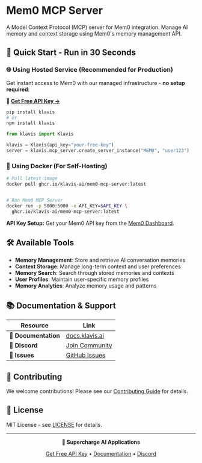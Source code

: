 # Mem0 MCP Server

A Model Context Protocol (MCP) server for Mem0 integration. Manage AI memory and context storage using Mem0's memory management API.

## 🚀 Quick Start - Run in 30 Seconds

### 🌐 Using Hosted Service (Recommended for Production)

Get instant access to Mem0 with our managed infrastructure - **no setup required**:

**🔗 [Get Free API Key →](https://www.klavis.ai/home/api-keys)**

```bash
pip install klavis
# or
npm install klavis
```

```python
from klavis import Klavis

klavis = Klavis(api_key="your-free-key")
server = klavis.mcp_server.create_server_instance("MEM0", "user123")
```

### 🐳 Using Docker (For Self-Hosting)

```bash
# Pull latest image
docker pull ghcr.io/klavis-ai/mem0-mcp-server:latest


# Run Mem0 MCP Server
docker run -p 5000:5000 -e API_KEY=$API_KEY \
  ghcr.io/klavis-ai/mem0-mcp-server:latest
```

**API Key Setup:** Get your Mem0 API key from the [Mem0 Dashboard](https://app.mem0.ai/).

## 🛠️ Available Tools

- **Memory Management**: Store and retrieve AI conversation memories
- **Context Storage**: Manage long-term context and user preferences
- **Memory Search**: Search through stored memories and contexts
- **User Profiles**: Maintain user-specific memory profiles
- **Memory Analytics**: Analyze memory usage and patterns

## 📚 Documentation & Support

| Resource | Link |
|----------|------|
| **📖 Documentation** | [docs.klavis.ai](https://docs.klavis.ai) |
| **💬 Discord** | [Join Community](https://discord.gg/p7TuTEcssn) |
| **🐛 Issues** | [GitHub Issues](https://github.com/klavis-ai/klavis/issues) |

## 🤝 Contributing

We welcome contributions! Please see our [Contributing Guide](../../CONTRIBUTING.md) for details.

## 📜 License

MIT License - see [LICENSE](../../LICENSE) for details.

---

<div align="center">
  <p><strong>🚀 Supercharge AI Applications </strong></p>
  <p>
    <a href="https://www.klavis.ai">Get Free API Key</a> •
    <a href="https://docs.klavis.ai">Documentation</a> •
    <a href="https://discord.gg/p7TuTEcssn">Discord</a>
  </p>
</div>
